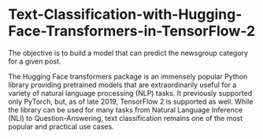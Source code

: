 # Text-Classification-with-Hugging-Face-Transformers-in-TensorFlow-2
The objective is to build a model that can predict the newsgroup category for a given post.

The Hugging Face transformers package is an immensely popular Python library providing pretrained models that are extraordinarily useful for a variety of natural language processing (NLP) tasks. 
It previously supported only PyTorch, but, as of late 2019, TensorFlow 2 is supported as well.
While the library can be used for many tasks from Natural Language Inference (NLI) to Question-Answering, text classification remains one of the most popular and practical use cases. 
